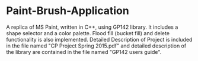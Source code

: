 # Paint-Brush-Application

A replica of MS Paint, written in C++, using GP142 library. It includes a shape selector and a color palette. 
Flood fill (bucket fill) and delete functionality is also implemented. Detailed Description of Project is included in the file named
"CP Project Spring 2015.pdf" and detailed description of the library are contained in the file named "GP142 users guide".
